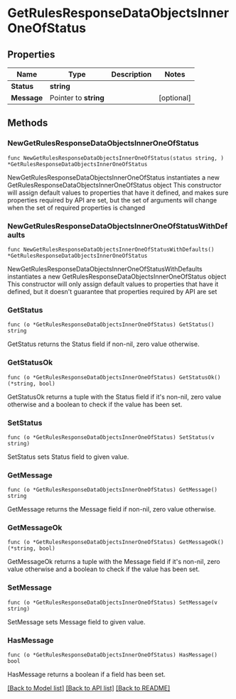 # GetRulesResponseDataObjectsInnerOneOfStatus

## Properties

Name | Type | Description | Notes
------------ | ------------- | ------------- | -------------
**Status** | **string** |  | 
**Message** | Pointer to **string** |  | [optional] 

## Methods

### NewGetRulesResponseDataObjectsInnerOneOfStatus

`func NewGetRulesResponseDataObjectsInnerOneOfStatus(status string, ) *GetRulesResponseDataObjectsInnerOneOfStatus`

NewGetRulesResponseDataObjectsInnerOneOfStatus instantiates a new GetRulesResponseDataObjectsInnerOneOfStatus object
This constructor will assign default values to properties that have it defined,
and makes sure properties required by API are set, but the set of arguments
will change when the set of required properties is changed

### NewGetRulesResponseDataObjectsInnerOneOfStatusWithDefaults

`func NewGetRulesResponseDataObjectsInnerOneOfStatusWithDefaults() *GetRulesResponseDataObjectsInnerOneOfStatus`

NewGetRulesResponseDataObjectsInnerOneOfStatusWithDefaults instantiates a new GetRulesResponseDataObjectsInnerOneOfStatus object
This constructor will only assign default values to properties that have it defined,
but it doesn't guarantee that properties required by API are set

### GetStatus

`func (o *GetRulesResponseDataObjectsInnerOneOfStatus) GetStatus() string`

GetStatus returns the Status field if non-nil, zero value otherwise.

### GetStatusOk

`func (o *GetRulesResponseDataObjectsInnerOneOfStatus) GetStatusOk() (*string, bool)`

GetStatusOk returns a tuple with the Status field if it's non-nil, zero value otherwise
and a boolean to check if the value has been set.

### SetStatus

`func (o *GetRulesResponseDataObjectsInnerOneOfStatus) SetStatus(v string)`

SetStatus sets Status field to given value.


### GetMessage

`func (o *GetRulesResponseDataObjectsInnerOneOfStatus) GetMessage() string`

GetMessage returns the Message field if non-nil, zero value otherwise.

### GetMessageOk

`func (o *GetRulesResponseDataObjectsInnerOneOfStatus) GetMessageOk() (*string, bool)`

GetMessageOk returns a tuple with the Message field if it's non-nil, zero value otherwise
and a boolean to check if the value has been set.

### SetMessage

`func (o *GetRulesResponseDataObjectsInnerOneOfStatus) SetMessage(v string)`

SetMessage sets Message field to given value.

### HasMessage

`func (o *GetRulesResponseDataObjectsInnerOneOfStatus) HasMessage() bool`

HasMessage returns a boolean if a field has been set.


[[Back to Model list]](../README.md#documentation-for-models) [[Back to API list]](../README.md#documentation-for-api-endpoints) [[Back to README]](../README.md)


